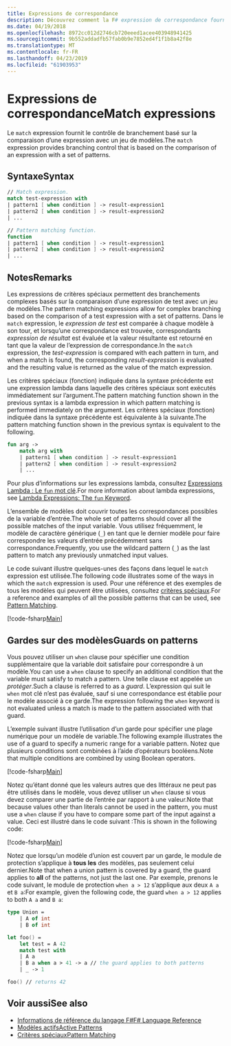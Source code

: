```yaml
---
title: Expressions de correspondance
description: Découvrez comment la F# expression de correspondance fournit le contrôle de branchement basé sur la comparaison d’une expression avec un jeu de modèles.
ms.date: 04/19/2018
ms.openlocfilehash: 8972cc012d2746cb720eeed1acee403948941425
ms.sourcegitcommit: 9b552addadfb57fab0b9e7852ed4f1f1b8a42f8e
ms.translationtype: MT
ms.contentlocale: fr-FR
ms.lasthandoff: 04/23/2019
ms.locfileid: "61903953"
---
```

# <a name="match-expressions"></a><span data-ttu-id="ad5dd-103">Expressions de correspondance</span><span class="sxs-lookup"><span data-stu-id="ad5dd-103">Match expressions</span></span>

<span data-ttu-id="ad5dd-104">Le `match` expression fournit le contrôle de branchement basé sur la comparaison d’une expression avec un jeu de modèles.</span><span class="sxs-lookup"><span data-stu-id="ad5dd-104">The `match` expression provides branching control that is based on the comparison of an expression with a set of patterns.</span></span>

## <a name="syntax"></a><span data-ttu-id="ad5dd-105">Syntaxe</span><span class="sxs-lookup"><span data-stu-id="ad5dd-105">Syntax</span></span>

```fsharp
// Match expression.
match test-expression with
| pattern1 [ when condition ] -> result-expression1
| pattern2 [ when condition ] -> result-expression2
| ...

// Pattern matching function.
function
| pattern1 [ when condition ] -> result-expression1
| pattern2 [ when condition ] -> result-expression2
| ...
```

## <a name="remarks"></a><span data-ttu-id="ad5dd-106">Notes</span><span class="sxs-lookup"><span data-stu-id="ad5dd-106">Remarks</span></span>

<span data-ttu-id="ad5dd-107">Les expressions de critères spéciaux permettent des branchements complexes basés sur la comparaison d’une expression de test avec un jeu de modèles.</span><span class="sxs-lookup"><span data-stu-id="ad5dd-107">The pattern matching expressions allow for complex branching based on the comparison of a test expression with a set of patterns.</span></span> <span data-ttu-id="ad5dd-108">Dans le `match` expression, le *expression de test* est comparée à chaque modèle à son tour, et lorsqu’une correspondance est trouvée, correspondants *expression de résultat* est évaluée et la valeur résultante est retourné en tant que la valeur de l’expression de correspondance.</span><span class="sxs-lookup"><span data-stu-id="ad5dd-108">In the `match` expression, the *test-expression* is compared with each pattern in turn, and when a match is found, the corresponding *result-expression* is evaluated and the resulting value is returned as the value of the match expression.</span></span>

<span data-ttu-id="ad5dd-109">Les critères spéciaux (fonction) indiquée dans la syntaxe précédente est une expression lambda dans laquelle des critères spéciaux sont exécutés immédiatement sur l’argument.</span><span class="sxs-lookup"><span data-stu-id="ad5dd-109">The pattern matching function shown in the previous syntax is a lambda expression in which pattern matching is performed immediately on the argument.</span></span> <span data-ttu-id="ad5dd-110">Les critères spéciaux (fonction) indiquée dans la syntaxe précédente est équivalente à la suivante.</span><span class="sxs-lookup"><span data-stu-id="ad5dd-110">The pattern matching function shown in the previous syntax is equivalent to the following.</span></span>

```fsharp
fun arg ->
    match arg with
    | pattern1 [ when condition ] -> result-expression1
    | pattern2 [ when condition ] -> result-expression2
    | ...
```

<span data-ttu-id="ad5dd-111">Pour plus d’informations sur les expressions lambda, consultez [Expressions Lambda : Le `fun` mot clé](functions/lambda-expressions-the-fun-keyword.md).</span><span class="sxs-lookup"><span data-stu-id="ad5dd-111">For more information about lambda expressions, see [Lambda Expressions: The `fun` Keyword](functions/lambda-expressions-the-fun-keyword.md).</span></span>

<span data-ttu-id="ad5dd-112">L’ensemble de modèles doit couvrir toutes les correspondances possibles de la variable d’entrée.</span><span class="sxs-lookup"><span data-stu-id="ad5dd-112">The whole set of patterns should cover all the possible matches of the input variable.</span></span> <span data-ttu-id="ad5dd-113">Vous utilisez fréquemment, le modèle de caractère générique (`_`) en tant que le dernier modèle pour faire correspondre les valeurs d’entrée précédemment sans correspondance.</span><span class="sxs-lookup"><span data-stu-id="ad5dd-113">Frequently, you use the wildcard pattern (`_`) as the last pattern to match any previously unmatched input values.</span></span>

<span data-ttu-id="ad5dd-114">Le code suivant illustre quelques-unes des façons dans lequel le `match` expression est utilisée.</span><span class="sxs-lookup"><span data-stu-id="ad5dd-114">The following code illustrates some of the ways in which the `match` expression is used.</span></span> <span data-ttu-id="ad5dd-115">Pour une référence et des exemples de tous les modèles qui peuvent être utilisées, consultez [critères spéciaux](pattern-matching.md).</span><span class="sxs-lookup"><span data-stu-id="ad5dd-115">For a reference and examples of all the possible patterns that can be used, see [Pattern Matching](pattern-matching.md).</span></span>

[!code-fsharp[Main](../../../samples/snippets/fsharp/lang-ref-2/snippet4601.fs)]

## <a name="guards-on-patterns"></a><span data-ttu-id="ad5dd-116">Gardes sur des modèles</span><span class="sxs-lookup"><span data-stu-id="ad5dd-116">Guards on patterns</span></span>

<span data-ttu-id="ad5dd-117">Vous pouvez utiliser un `when` clause pour spécifier une condition supplémentaire que la variable doit satisfaire pour correspondre à un modèle.</span><span class="sxs-lookup"><span data-stu-id="ad5dd-117">You can use a `when` clause to specify an additional condition that the variable must satisfy to match a pattern.</span></span> <span data-ttu-id="ad5dd-118">Une telle clause est appelée un *protéger*.</span><span class="sxs-lookup"><span data-stu-id="ad5dd-118">Such a clause is referred to as a *guard*.</span></span> <span data-ttu-id="ad5dd-119">L’expression qui suit le `when` mot clé n’est pas évaluée, sauf si une correspondance est établie pour le modèle associé à ce garde.</span><span class="sxs-lookup"><span data-stu-id="ad5dd-119">The expression following the `when` keyword is not evaluated unless a match is made to the pattern associated with that guard.</span></span>

<span data-ttu-id="ad5dd-120">L’exemple suivant illustre l’utilisation d’un garde pour spécifier une plage numérique pour un modèle de variable.</span><span class="sxs-lookup"><span data-stu-id="ad5dd-120">The following example illustrates the use of a guard to specify a numeric range for a variable pattern.</span></span> <span data-ttu-id="ad5dd-121">Notez que plusieurs conditions sont combinées à l’aide d’opérateurs booléens.</span><span class="sxs-lookup"><span data-stu-id="ad5dd-121">Note that multiple conditions are combined by using Boolean operators.</span></span>

[!code-fsharp[Main](../../../samples/snippets/fsharp/lang-ref-2/snippet4602.fs)]

<span data-ttu-id="ad5dd-122">Notez qu’étant donné que les valeurs autres que des littéraux ne peut pas être utilisés dans le modèle, vous devez utiliser un `when` clause si vous devez comparer une partie de l’entrée par rapport à une valeur.</span><span class="sxs-lookup"><span data-stu-id="ad5dd-122">Note that because values other than literals cannot be used in the pattern, you must use a `when` clause if you have to compare some part of the input against a value.</span></span> <span data-ttu-id="ad5dd-123">Ceci est illustré dans le code suivant :</span><span class="sxs-lookup"><span data-stu-id="ad5dd-123">This is shown in the following code:</span></span>

[!code-fsharp[Main](../../../samples/snippets/fsharp/lang-ref-2/snippet4603.fs)]

<span data-ttu-id="ad5dd-124">Notez que lorsqu’un modèle d’union est couvert par un garde, le module de protection s’applique à **tous les** des modèles, pas seulement celui dernier.</span><span class="sxs-lookup"><span data-stu-id="ad5dd-124">Note that when a union pattern is covered by a guard, the guard applies to **all** of the patterns, not just the last one.</span></span> <span data-ttu-id="ad5dd-125">Par exemple, prenons le code suivant, le module de protection `when a > 12` s’applique aux deux `A a` et `B a`:</span><span class="sxs-lookup"><span data-stu-id="ad5dd-125">For example, given the following code, the guard `when a > 12` applies to both `A a` and `B a`:</span></span>

```fsharp
type Union =
    | A of int
    | B of int

let foo() =
    let test = A 42
    match test with
    | A a
    | B a when a > 41 -> a // the guard applies to both patterns
    | _ -> 1

foo() // returns 42
```

## <a name="see-also"></a><span data-ttu-id="ad5dd-126">Voir aussi</span><span class="sxs-lookup"><span data-stu-id="ad5dd-126">See also</span></span>

- [<span data-ttu-id="ad5dd-127">Informations de référence du langage F#</span><span class="sxs-lookup"><span data-stu-id="ad5dd-127">F# Language Reference</span></span>](index.md)
- [<span data-ttu-id="ad5dd-128">Modèles actifs</span><span class="sxs-lookup"><span data-stu-id="ad5dd-128">Active Patterns</span></span>](active-patterns.md)
- [<span data-ttu-id="ad5dd-129">Critères spéciaux</span><span class="sxs-lookup"><span data-stu-id="ad5dd-129">Pattern Matching</span></span>](pattern-matching.md)
